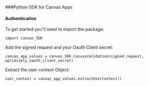 ###Python SDK for Canvas Apps

#### Authentication

To get started you'll need to import the package:
```
import canvas_SDK

```

Add the signed request and your Oauth Client secret:

```
canvas_app_values = canvas_SDK.CanvasValidation(signed_request, optimizely_oauth_client_secret) 

``` 

Extract the user context Object:

```
user_context = canvas_app_values.extractUserContext()

```

